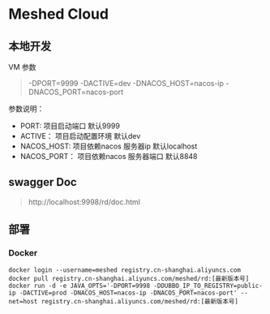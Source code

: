 # Meshed Cloud

## 本地开发

VM 参数

> -DPORT=9999 -DACTIVE=dev -DNACOS_HOST=nacos-ip -DNACOS_PORT=nacos-port

参数说明：

- PORT: 项目启动端口 默认9999
- ACTIVE： 项目启动配置环境 默认dev
- NACOS_HOST: 项目依赖nacos 服务器ip 默认localhost
- NACOS_PORT： 项目依赖nacos 服务器端口 默认8848

## swagger Doc

> http://localhost:9998/rd/doc.html
>

## 部署

### Docker

```shell
docker login --username=meshed registry.cn-shanghai.aliyuncs.com
docker pull registry.cn-shanghai.aliyuncs.com/meshed/rd:[最新版本号]
docker run -d -e JAVA_OPTS='-DPORT=9998 -DDUBBO_IP_TO_REGISTRY=public-ip -DACTIVE=prod -DNACOS_HOST=nacos-ip -DNACOS_PORT=nacos-port' --net=host registry.cn-shanghai.aliyuncs.com/meshed/rd:[最新版本号]
```
